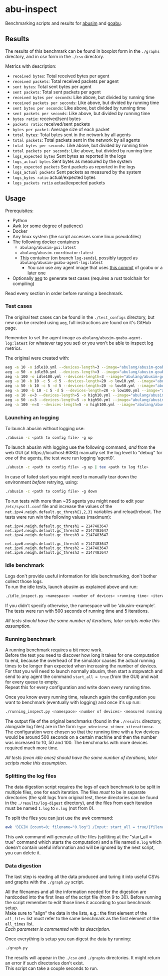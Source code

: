# abu-inspect

Benchmarking scripts and results for [abusim](https://github.com/abu-lang/abusim) and [goabu](https://github.com/abu-lang/goabu).

## Results

The results of this benchmark can be found in boxplot form in the `./graphs` directory, and in csv form in the `./csv` directory.

Metrics with description:
* `received bytes`: Total received bytes per agent
* `received packets`: Total received packets per agent
* `sent bytes`: Total sent bytes per agent
* `sent packets`: Total sent packets per agent
* `received bytes per seconds`: Like above, but divided by running time
* `received packets per seconds`: Like above, but divided by running time
* `sent bytes per seconds`: Like above, but divided by running time
* `sent packets per seconds`: Like above, but divided by running time
* `bytes ratio`: received/sent bytes
* `packets ratio`: received/sent packets
* `bytes per packet`: Average size of each packet
* `total bytes`: Total bytes sent in the network by all agents
* `total packets`: Total packets sent in the network by all agents
* `total bytes per seconds`: Like above, but divided by running time
* `total packets per seconds`: Like above, but divided by running time
* `logs_expected bytes` Sent bytes as reported in the logs
* `logs_actual bytes` Sent bytes as measured by the system
* `logs_expected packets` Sent packets as reported in the logs
* `logs_actual packets` Sent packets as measured by the system
* `logs_bytes ratio` actual/expected bytes
* `logs_packets ratio` actual/expected packets

## Usage

Prerequisites:
* Python
* Awk (or some degree of patience)
* Docker
* Any linux system (the script accesses some linux pseudofiles)
* The following docker containers
  * `abulang/abusim-gui:latest`
  * `abulang/abusim-coordinator:latest`
  * [This](https://github.com/max-co/abusim-goabu-agent/commits/log-sends) container (on branch `log-sends`), possibly tagged as `abulang/abusim-goabu-agent-log:latest`
    * You can use any agent image that uses [this commit](https://github.com/abu-lang/goabu/commit/bd36603f1751) of goabu or a later one
* Optionally [aeg](https://github.com/KayJay7/abusim-example-generator) to generate test cases (requires a rust toolchain for compiling)

Read every section in order before running a benchmark.

### Test cases

The original test cases can be found in the `./test_configs` directory, but new can be created using `aeg`, full instructions are found on it's GitHub page.

Remember to set the agent image as `abulang/abusim-goabu-agent-log:latest` (or whatever tag you set) or you won't be able to inspect log metrics.

The original were created with:

```sh
aeg -a 10 -o idle10.yml --devices-length=3 --image="abulang/abusim-goabu-agent-log:latest"
aeg -a 50 -o idle50.yml --devices-length=3 --image="abulang/abusim-goabu-agent-log:latest"
aeg -a 100 -o idle100.yml --devices-length=3 --image="abulang/abusim-goabu-agent-log:latest"
aeg -a 10 -b 10 -c 5 -d 5 --devices-length=20 -o low10.yml --image="abulang/abusim-goabu-agent-log:latest"
aeg -a 50 -b 10 -c 5 -d 5 --devices-length=20 -o low50.yml --image="abulang/abusim-goabu-agent-log:latest"
aeg -a 100 -b 10 -c 5 -d 5 --devices-length=20 -o low100.yml --image="abulang/abusim-goabu-agent-log:latest"
aeg -a 10 -e=3 --devices-length=5 -o high10.yml --image="abulang/abusim-goabu-agent-log:latest"
aeg -a 50 -e=3 --devices-length=5 -o high50.yml --image="abulang/abusim-goabu-agent-log:latest"
aeg -a 100 -e=3 --devices-length=5 -o high100.yml --image="abulang/abusim-goabu-agent-log:latest"
```

### Launching an logging

To launch abusim without logging use:

```sh
./abusim -c <path to config file> -g up
```

To launch abusim with logging use the following command, *and* from the web GUI (at https://localhost:8080) manually set the log level to "debug" for *one* of the agents, the test were run logging 'agent0'.

```sh
./abusim -c <path to config file> -g up | tee <path to log file>
```

In case of failed start you might need to manually tear down the environment *before* retrying, using:

```sh
./abusim -c <path to config file> -g down
```

To run tests with more than ~35 agents you might need to edit your `/etc/sysctl.conf` file and increase the values of the `net.ipv4.neigh.default.gc_thresh{1,2,3}` variables and reload/reboot. The tests were run win the following values (maximum):

```
net.ipv4.neigh.default.gc_thresh1 = 2147483647
net.ipv4.neigh.default.gc_thresh2 = 2147483647
net.ipv4.neigh.default.gc_thresh3 = 2147483647

net.ipv6.neigh.default.gc_thresh1 = 2147483647
net.ipv6.neigh.default.gc_thresh2 = 2147483647
net.ipv6.neigh.default.gc_thresh3 = 2147483647
```

### Idle benchmark

Logs don't provide useful information for idle benchmarking, don't bother collect those logs.\
To run the idle tests, launch abusim as explained above and run:

```sh
./idle_inspect.py <namespace> <number of devices> <running time> <iterations> <output file>
```

If you didn't specify otherwise, the namespace will be 'abusim-example'. The tests were run with 500 seconds of running time and 5 iterations.

*All tests should have the same number of iterations, later scripts make this assumption.*

### Running benchmark

A running benchmark requires a bit more work.\
Before the test you need to discover how long it takes for one computation to end, because the overhead of the simulator causes the actual running times to be longer than expected when increasing the number of devices. For that you will need to launch normally abusim, then start a stopwatch and send to any agent the command `start_all = true` (from the GUI) and wait for every queue to empty.\
Repeat this for every configuration and write down every running time.

Once you know every running time, relaunch again the configuration you want to benchmark (eventually with logging) and once it's up run:

```sh
./running_inspect.py <namespace> <number of devices> <measured running time> <number of iterations> <output file>
```

The output file of the original benchmarks (found in the `./results` directory, alongside log files) are in the form `type_<devices>_<time>_<iterations>`. The configuration were chosen so that the running time with a few devices would be around 500 seconds on a certain machine and then the number was increased to 10, 50 and 100. The benchmarks with more devices required much more time.

*All tests (even idle ones) should have the same number of iterations, later scripts make this assumption.*

### Splitting the log files

The data digestion script requires the logs of each benchmark to be split in multiple files, one for each iteration. The files *must* to be in separate directories (the split logs from original test, these directories can be found in the `./results/log-digest` directory), and the files from each iteration must be named `1.log` to `n.log` (not from 0).

To split the files you can just use the awk command:
```sh
awk 'BEGIN {count=0; filename="0.log"} /Input: start_all = true/{filename=++count".log"}; {print >filename}' <path to log file to split>
```

This awk command will generate all the files (splitting at the "start_all = true" command which starts the computation) and a file named `0.log` which doesn't contain useful information and will be ignored by the next script, you can delete it.

### Data digestion

The last step is reading all the data produced and turing it into useful CSVs and graphs with the `./graph.py` script.

All the filenames and all the information needed for the digestion are hardcoded into the first lines of the script file (from 9 to 30). Before running the script remember to edit those lines it according to your benchmark setup.\
Make sure to "align" the data in the lists, e.g.: the first element of the `all_files` list must refer to the same benchmark as the first element of the `all_times` list.\
*Each parameter is commented with its description.*

Once everything is setup you can digest the data by running:

```sh
./graph.py
```

The results will appear in the `./csv` and `./graphs` directories. It might return an error if such directories don't exist.\
This script can take a couple seconds to run.
